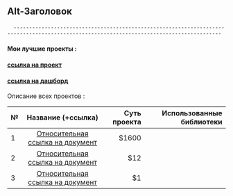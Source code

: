 
   ## Alt-Заголовок
      -----------------------------------------------------------------------------------------------------------------------------------------
        
 #### **Мои лучшие проекты :**
 #### [ссылка на проект](https://www.google.com "тайтл надпись")
 
 #### [ссылка на дашборд](https://www.google.com "Сайт Google")
 
 
 
 Описание всех проектов :
 
 
| №    | Название (+ссылка)                                           | Суть проекта  | Использованные библиотеки   |
| -----|:------------------------------------------------------------:| -------------:| ---------------------------:|
| 1    | [Относительная ссылка на документ](../blob/master/LICENSE)   | $1600         |                             |
| 2    | [Относительная ссылка на документ](../blob/master/LICENSE)   |   $12         |                             |
| 3    | [Относительная ссылка на документ](../blob/master/LICENSE)   |    $1         |                             |
          
        
